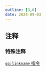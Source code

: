 ```yaml
---
outline: [3,6]
date: 2024-09-03
---
```

## 注释

### 特殊注释

[`go:linkname` 指令](https://polarisxu.studygolang.com/posts/go/go-linkname/)